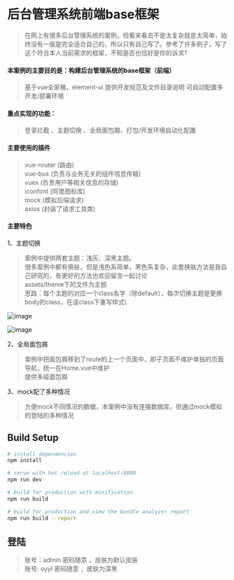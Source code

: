 # 后台管理系统前端base框架

> 在网上有很多后台管理系统的案例，但看来看去不是太复杂就是太简单，始终没有一版是完全适合自己的，所以只有自己写了。参考了许多例子，写了这个符合本人当前需求的框架，不知是否也恰好是你的诉求?

#### 本案例的主要目的是：构建后台管理系统的base框架（前端）
>基于vue全家桶，element-ui
>提供开发规范及文件目录说明
>可自动配置多开发/部署环境
#### 重点实现的功能：
>登录拦截 、主题切换 、全局面包屑、打包/开发环境自动化配置

#### 主要使用的插件
>vue-router (路由)\
>vue-bus (负责与业务无关的组件信息传输)\
>vuex (负责用户等相关信息的存储)\
>iconfont (阿里图标库)\
>mock (模拟后端请求)\
>axios (封装了请求工具类)

#### 主要特色

1、主题切换
>案例中提供两套主题：浅灰、深黑主题。\
很多案例中都有换肤，但是浅色系简单，黑色系复杂，此套换肤方法是我自己研究的，有更好的方法也欢迎留言一起讨论\
assets/theme下的文件为主题\
思路：每个主题的对应一个class名字（除default），每次切换主题是更换body的class，在该class下重写样式\

![image](https://github.com/oyai32/vuebase/blob/master/src/assets/img/darkTheme.png)

![image](https://github.com/oyai32/vuebase/blob/master/src/assets/img/grayTheme.png)

2、全局面包屑
>案例中把面包屑移到了route的上一个页面中，即子页面不维护单独的页面导航，统一在Home.vue中维护\
>提供多级面包屑

3、mock配了多种情况
>方便mock不同情况的数据，本案例中没有连接数据库，但通过mock模拟的登陆的多种情况

## Build Setup

``` bash
# install dependencies
npm install

# serve with hot reload at localhost:8080
npm run dev

# build for production with minification
npm run build

# build for production and view the bundle analyzer report
npm run build --report
```
## 登陆
>账号：admin 密码随意 ，皮肤为默认皮肤\
>账号: oyyl 密码随意 ，皮肤为深黑
